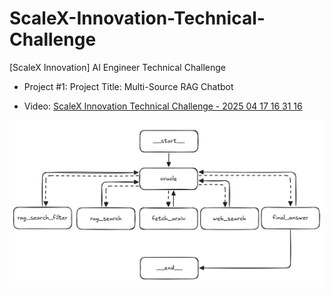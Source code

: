 # ScaleX-Innovation-Technical-Challenge

[ScaleX Innovation] AI Engineer Technical Challenge

- Project #1: Project Title: Multi-Source RAG Chatbot

- Video: [ScaleX Innovation Technical Challenge - 2025 04 17 16 31 16](https://youtu.be/IXFS6rKlMF0)

<p align="center">
  <img src="Screenshot from 2025-04-17 16-14-36.png" alt="langgraph_bot_architecture"/>
</p>
